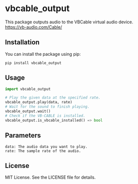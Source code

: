 # vbcable_output

This package outputs audio to the VBCable virtual audio device.   
https://vb-audio.com/Cable/

## Installation

You can install the package using pip:

```
pip install vbcable_output
```

## Usage
```python
import vbcable_output

# Play the given data at the specified rate.
vbcable_output.play(data, rate)
# Wait for the sound to finish playing.
vbcable_output.wait()
# Check if the VB-CABLE is installed.
vbcable_output.is_vbcable_installed() => bool
```

## Parameters
    data: The audio data you want to play.
    rate: The sample rate of the audio.

## License
MIT License. See the LICENSE file for details.